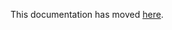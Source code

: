 This documentation has moved [here](https://www.armoredturtle.xyz/docs/afc-klipper-add-on/installation/buffer-ram-sensor.html).